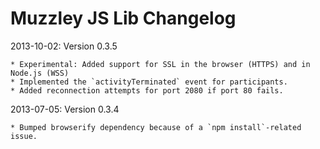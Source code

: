 # Muzzley JS Lib Changelog

2013-10-02: Version 0.3.5

    * Experimental: Added support for SSL in the browser (HTTPS) and in Node.js (WSS)
    * Implemented the `activityTerminated` event for participants.
    * Added reconnection attempts for port 2080 if port 80 fails.

2013-07-05: Version 0.3.4

    * Bumped browserify dependency because of a `npm install`-related issue.
